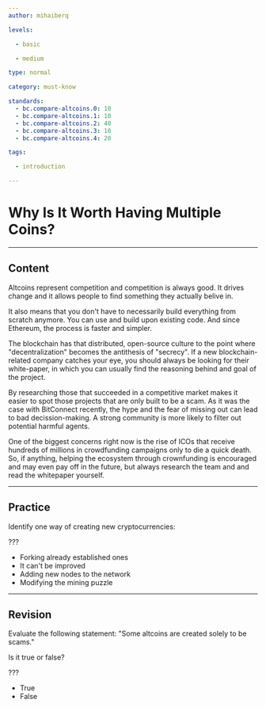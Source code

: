```yaml
---
author: mihaiberq

levels:

  - basic

  - medium

type: normal

category: must-know

standards:
  - bc.compare-altcoins.0: 10
  - bc.compare-altcoins.1: 10
  - bc.compare-altcoins.2: 40
  - bc.compare-altcoins.3: 10
  - bc.compare-altcoins.4: 20

tags:

  - introduction

---
```

# Why Is It Worth Having Multiple Coins?

---
## Content

Altcoins represent competition and competition is always good. It drives change and it allows people to find something they actually belive in.

It also means that you don't have to necessarily build everything from scratch anymore. You can use and build upon existing code. And since Ethereum, the process is faster and simpler. 

The blockchain has that distributed, open-source culture to the point where "decentralization" becomes the antithesis of "secrecy". If a new blockchain-related company catches your eye, you should always be looking for their white-paper, in which you can usually find the reasoning behind and goal of the project.

By researching those that succeeded in a competitive market makes it easier to spot those projects that are only built to be a scam. As it was the case with BitConnect recently, the hype and the fear of missing out can lead to bad decission-making. A strong community is more likely to filter out potential harmful agents.

One of the biggest concerns right now is the rise of ICOs that receive hundreds of millions in crowdfunding campaigns only to die a quick death. So, if anything, helping the ecosystem through crownfunding is encouraged and may even pay off in the future, but always research the team and and read the whitepaper yourself. 

---
## Practice

Identify one way of creating new cryptocurrencies:

???

* Forking already established ones
* It can't be improved
* Adding new nodes to the network
* Modifying the mining puzzle

---
## Revision

Evaluate the following statement: "Some altcoins are created solely to be scams."

Is it true or false?

???

* True
* False

